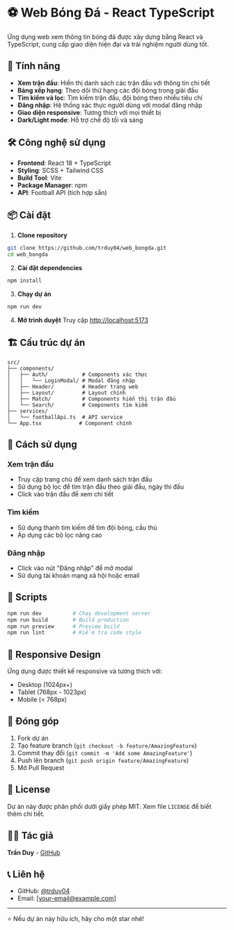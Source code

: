 # ⚽ Web Bóng Đá - React TypeScript

Ứng dụng web xem thông tin bóng đá được xây dựng bằng React và TypeScript, cung cấp giao diện hiện đại và trải nghiệm người dùng tốt.

## 🚀 Tính năng

- **Xem trận đấu**: Hiển thị danh sách các trận đấu với thông tin chi tiết
- **Bảng xếp hạng**: Theo dõi thứ hạng các đội bóng trong giải đấu
- **Tìm kiếm và lọc**: Tìm kiếm trận đấu, đội bóng theo nhiều tiêu chí
- **Đăng nhập**: Hệ thống xác thực người dùng với modal đăng nhập
- **Giao diện responsive**: Tương thích với mọi thiết bị
- **Dark/Light mode**: Hỗ trợ chế độ tối và sáng

## 🛠️ Công nghệ sử dụng

- **Frontend**: React 18 + TypeScript
- **Styling**: SCSS + Tailwind CSS
- **Build Tool**: Vite
- **Package Manager**: npm
- **API**: Football API (tích hợp sẵn)

## 📦 Cài đặt

1. **Clone repository**
```bash
git clone https://github.com/trduy04/web_bongda.git
cd web_bongda
```

2. **Cài đặt dependencies**
```bash
npm install
```

3. **Chạy dự án**
```bash
npm run dev
```

4. **Mở trình duyệt**
Truy cập [http://localhost:5173](http://localhost:5173)

## 🏗️ Cấu trúc dự án

```
src/
├── components/
│   ├── Auth/           # Components xác thực
│   │   └── LoginModal/ # Modal đăng nhập
│   ├── Header/         # Header trang web
│   ├── Layout/         # Layout chính
│   ├── Match/          # Components hiển thị trận đấu
│   └── Search/         # Components tìm kiếm
├── services/
│   └── footballApi.ts  # API service
└── App.tsx            # Component chính
```

## 🎯 Cách sử dụng

### Xem trận đấu
- Truy cập trang chủ để xem danh sách trận đấu
- Sử dụng bộ lọc để tìm trận đấu theo giải đấu, ngày thi đấu
- Click vào trận đấu để xem chi tiết

### Tìm kiếm
- Sử dụng thanh tìm kiếm để tìm đội bóng, cầu thủ
- Áp dụng các bộ lọc nâng cao

### Đăng nhập
- Click vào nút "Đăng nhập" để mở modal
- Sử dụng tài khoản mạng xã hội hoặc email

## 🔧 Scripts

```bash
npm run dev          # Chạy development server
npm run build        # Build production
npm run preview      # Preview build
npm run lint         # Kiểm tra code style
```

## 📱 Responsive Design

Ứng dụng được thiết kế responsive và tương thích với:
- Desktop (1024px+)
- Tablet (768px - 1023px)
- Mobile (< 768px)

## 🤝 Đóng góp

1. Fork dự án
2. Tạo feature branch (`git checkout -b feature/AmazingFeature`)
3. Commit thay đổi (`git commit -m 'Add some AmazingFeature'`)
4. Push lên branch (`git push origin feature/AmazingFeature`)
5. Mở Pull Request

## 📄 License

Dự án này được phân phối dưới giấy phép MIT. Xem file `LICENSE` để biết thêm chi tiết.

## 👨‍💻 Tác giả

**Trần Duy** - [GitHub](https://github.com/trduy04)

## 📞 Liên hệ

- GitHub: [@trduy04](https://github.com/trduy04)
- Email: [your-email@example.com]

---

⭐ Nếu dự án này hữu ích, hãy cho một star nhé!

